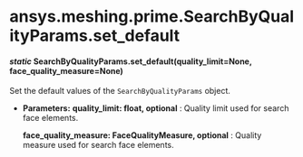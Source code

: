 <a id="ansys-meshing-prime-searchbyqualityparams-set-default"></a>

# ansys.meshing.prime.SearchByQualityParams.set_default

<a id="ansys.meshing.prime.SearchByQualityParams.set_default"></a>

#### *static* SearchByQualityParams.set_default(quality_limit=None, face_quality_measure=None)

Set the default values of the `SearchByQualityParams` object.

* **Parameters:**
  **quality_limit: float, optional**
  : Quality limit used for search face elements.

  **face_quality_measure: FaceQualityMeasure, optional**
  : Quality measure used for search face elements.

<!-- !! processed by numpydoc !! -->
